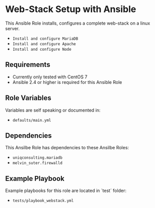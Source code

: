 Web-Stack Setup with Ansible
===========================

This Ansible Role installs, configures a complete web-stack on a linux server.
* `Install and configure MariaDB`
* `Install and configure Apache`
* `Install and configure Node`

Requirements
------------

* Currently only tested with CentOS 7
* Ansible 2.4 or higher is required for this Ansible Role

Role Variables
--------------

Variables are self speaking or documented in:   
* `defaults/main.yml`

Dependencies
------------

This Ansilbe Role has dependencies to these Ansilbe Roles:
* `uniqconsulting.mariadb`
* `melvin_suter.firewalld`

Example Playbook
----------------

Example playbooks for this role are located in ´test´ folder:
* `tests/playbook_webstack.yml`
